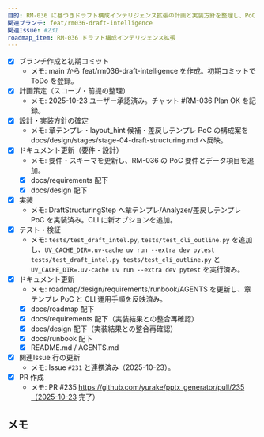 ```yaml
---
目的: RM-036 に基づきドラフト構成インテリジェンス拡張の計画と実装方針を整理し、PoC 対象を特定する
関連ブランチ: feat/rm036-draft-intelligence
関連Issue: #231
roadmap_item: RM-036 ドラフト構成インテリジェンス拡張
---
```


- [x] ブランチ作成と初期コミット
  - メモ: main から feat/rm036-draft-intelligence を作成。初期コミットで ToDo を登録。
- [x] 計画策定（スコープ・前提の整理）
  - メモ: 2025-10-23 ユーザー承認済み。チャット #RM-036 Plan OK を記録。
- [x] 設計・実装方針の確定
  - メモ: 章テンプレ・layout_hint 候補・差戻しテンプレ PoC の構成案を docs/design/stages/stage-04-draft-structuring.md へ反映。
- [x] ドキュメント更新（要件・設計）
  - メモ: 要件・スキーマを更新し、RM-036 の PoC 要件とデータ項目を追加。
  - [x] docs/requirements 配下
  - [x] docs/design 配下
- [x] 実装
  - メモ: DraftStructuringStep へ章テンプレ/Analyzer/差戻しテンプレ PoC を実装済み。CLI に新オプションを追加。
- [x] テスト・検証
  - メモ: `tests/test_draft_intel.py`, `tests/test_cli_outline.py` を追加し、`UV_CACHE_DIR=.uv-cache uv run --extra dev pytest tests/test_draft_intel.py tests/test_cli_outline.py` と `UV_CACHE_DIR=.uv-cache uv run --extra dev pytest` を実行済み。
- [x] ドキュメント更新
  - メモ: roadmap/design/requirements/runbook/AGENTS を更新し、章テンプレ PoC と CLI 運用手順を反映済み。
  - [x] docs/roadmap 配下
  - [x] docs/requirements 配下（実装結果との整合再確認）
  - [x] docs/design 配下（実装結果との整合再確認）
  - [x] docs/runbook 配下
  - [x] README.md / AGENTS.md
- [x] 関連Issue 行の更新
  - メモ: Issue `#231` と連携済み（2025-10-23）。
- [x] PR 作成
  - メモ: PR #235 https://github.com/yurake/pptx_generator/pull/235（2025-10-23 完了）

## メモ
